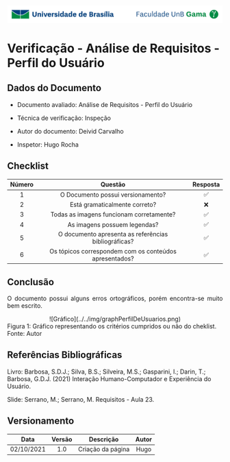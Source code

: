 ![UnB](../../img/unb.jpg)

# Verificação - Análise de Requisitos - Perfil do Usuário

## Dados do Documento

* Documento avaliado: Análise de Requisitos - Perfil do Usuário

* Técnica de verificação: Inspeção

* Autor do documento: Deivid Carvalho

* Inspetor: Hugo Rocha



## Checklist



| Número | Questão | Resposta |
|:----:|:----:|:----:|
|1|O Documento possui versionamento?|✅|
|2|Está gramaticalmente correto?|❌|
|3|Todas as imagens funcionam corretamente?|✅|
|4|As imagens possuem legendas?|✅|
|5|O documento apresenta as referências bibliográficas?|✅|
|6|Os tópicos correspondem com os conteúdos apresentados?|✅|


## Conclusão

<p align = "justify">
O documento possui alguns erros ortográficos, porém encontra-se muito bem escrito.
 </p>

 <center>![Gráfico](../../img/graphPerfilDeUsuarios.png)</center>
 <figcaption>Figura 1: Gráfico representando os critérios cumpridos ou não do cheklist. Fonte: Autor</figcaption>


## Referências Bibliográficas

Livro: Barbosa, S.D.J.; Silva, B.S.; Silveira, M.S.; Gasparini, I.; Darin, T.; Barbosa, G.D.J.
(2021) Interação Humano-Computador e Experiência do Usuário.

Slide: Serrano, M.; Serrano, M. Requisitos - Aula 23.

## Versionamento

| Data |Versão|         Descrição          |       Autor      |
|:----:|:----:|:--------------------------:|:----------------:|
| 02/10/2021 |  1.0 | Criação da página     | Hugo |
